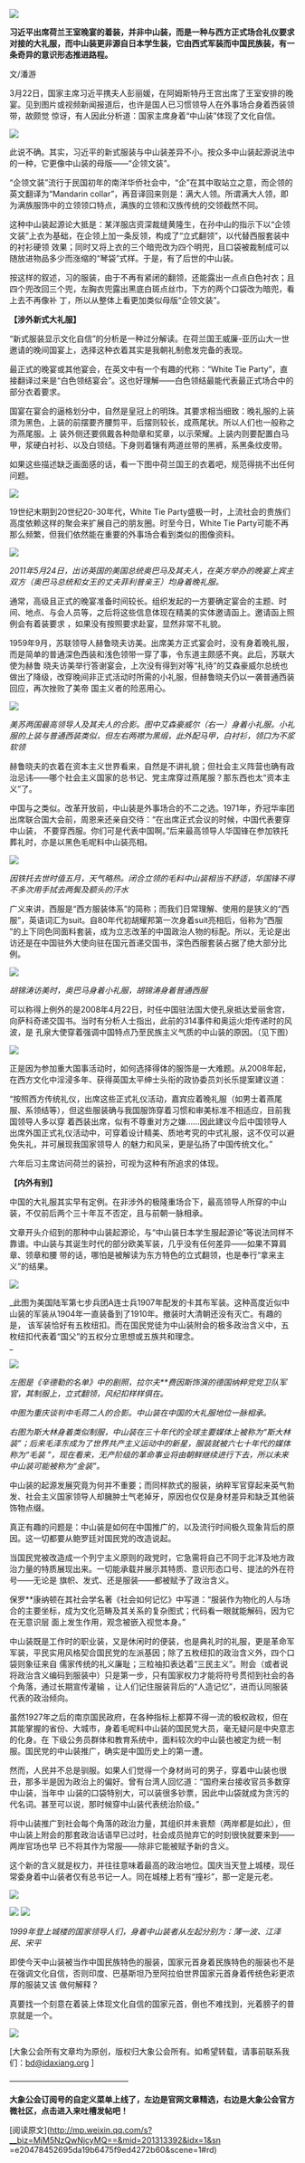 ![](_resources/习近平的新礼服image0.jpg)

**习近平出席荷兰王室晚宴的着装，并非中山装，而是一种与西方正式场合礼仪要求对接的大礼服，而中山装更非源自日本学生装，它由西式军装而中国民族装，有一条奇异的意识形态推进路程。**

  

文/潘游

  

3月22日，国家主席习近平携夫人彭丽媛，在阿姆斯特丹王宫出席了王室安排的晚宴。见到图片或视频新闻报道后，也许是国人已习惯领导人在外事场合身着西装领带，故颇觉
惊讶，有人因此分析道：国家主席身着“中山装”体现了文化自信。

   ![](_resources/习近平的新礼服image1.jpg)

此说不确。其实，习近平的新式服装与中山装差异不小。按众多中山装起源说法中的一种，它更像中山装的母版——“企领文装”。

  

“企领文装”流行于民国初年的南洋华侨社会中，“企”在其中取站立之意，而企领的英文翻译为“Mandarin
collar”，再音译回来则是：满大人领。所谓满大人领，即为满族服饰中的立领领口特点，满族的立领和汉族传统的交领截然不同。

  

这种中山装起源论大抵是：某洋服店资深裁缝黄隆生，在孙中山的指示下以“企领文装”上衣为基础，在企领上加一条反领，构成了“立式翻领”，以代替西服套装中的衬衫硬领
效果；同时又将上衣的三个暗兜改为四个明兜，且口袋被裁制成可以随放进物品多少而涨缩的“琴袋”式样。于是，有了后世的中山装。

  

按这样的叙述，习的服装，由于不再有紧闭的翻领，还能露出一点点白色衬衣；且四个兜改回三个兜，左胸衣兜露出黑底白斑点丝巾，下方的两个口袋改为暗兜，看上去不再像补
丁，所以从整体上看更加类似母版“企领文装”。

  

**【涉外新式大礼服】**

  

“新式服装显示文化自信”的分析是一种过分解读。在荷兰国王威廉-亚历山大一世邀请的晚间国宴上，选择这种衣着其实是我朝礼制愈发完备的表现。

  

最正式的晚宴或其他宴会，在英文中有一个有趣的代称：“White Tie
Party”，直接翻译过来是“白色领结宴会”。这也好理解——白色领结最能代表最正式场合中的部分衣着要求。

  

国宴在宴会的逼格划分中，自然是皇冠上的明珠。其要求相当细致：晚礼服的上装须为黑色，上装的前摆要齐腰剪平，后摆则较长，成燕尾状。所以人们也一般称之为燕尾服。上
装外侧还要佩戴各种勋章和奖章，以示荣耀。上装内则要配置白马甲，浆硬白衬衫、以及白领结。下身则着镶有两道丝带的黑裤，系黑条纹皮带。

  

如果这些描述缺乏画面感的话，看一下图中荷兰国王的衣着吧，规范得挑不出任何问题。

![](_resources/习近平的新礼服image2.jpg)

  

19世纪末期到20世纪20-30年代，White Tie Party盛极一时，上流社会的贵族们高度依赖这样的聚会来扩展自己的朋友圈。时至今日，White
Tie Party可能不再那么频繁，但我们依然能在重要的外事场合看到类似的图像资料。

  

![](_resources/习近平的新礼服image3.jpg)

_2011年5月24日，出访英国的美国总统奥巴马及其夫人，在英方举办的晚宴上宾主双方（奥巴马总统和女王的丈夫菲利普亲王）均身着晚礼服。_

  

通常，高级且正式的晚宴准备时间较长。组织发起的一方要确定宴会的主题、时间、地点、与会人员等，之后将这些信息体现在精美的实体邀请函上。邀请函上照例会有着装要求
，如果没有按照要求赴宴，显然非常不礼貌。

  

1959年9月，苏联领导人赫鲁晓夫访美。出席美方正式宴会时，没有身着晚礼服，而是简单的普通深色西装和浅色领带一穿了事，令东道主颇感不爽。此后，苏联大使为赫鲁
晓夫访美举行答谢宴会，上次没有得到对等“礼待”的艾森豪威尔总统也做出了降级，改穿晚间非正式活动时所需的小礼服，但赫鲁晓夫仍以一袭普通西装回应，再次挫败了美帝
国主义者的险恶用心。

  

![](_resources/习近平的新礼服image4.jpg)

_美苏两国最高领导人及其夫人的合影。图中艾森豪威尔（右一）身着小礼服。小礼服的上装与普通西装类似，但左右两襟为黑缎，此外配马甲，白衬衫，领口为不浆软领_

  

赫鲁晓夫的衣着在资本主义世界看来，自然是不讲礼貌；但社会主义阵营也确有政治忌讳——哪个社会主义国家的总书记、党主席穿过燕尾服？那东西也太“资本主义”了。

  

中国与之类似。改革开放前，中山装是外事场合的不二之选。1971年，乔冠华率团出席联合国大会前，周恩来还亲自交待：“在出席正式会议的时候，中国代表要穿中山装，
不要穿西服。你们可是代表中国啊。”后来最高领导人华国锋在参加铁托葬礼时，亦是以黑色毛呢料中山装亮相。

![](_resources/习近平的新礼服image5.jpg)

_因铁托去世时值五月，天气略热。闭合立领的毛料中山装相当不舒适，华国锋不得不多次用手拭去两鬓及额头的汗水_

  

广义来讲，西服是“西方服装体系”的简称；而我们日常理解、使用的是狭义的“西服”，英语词汇为suit。自80年代初胡耀邦第一次身着suit亮相后，俗称为“西服
”的上下同色同面料套装，成为立志改革的中国政治人物的标配。所以，无论是出访还是在中国驻外大使向驻在国元首递交国书，深色西服套装占据了绝大部分比例。

  

![](_resources/习近平的新礼服image6.jpg)

_胡锦涛访美时，奥巴马身着小礼服，胡锦涛身着普通西服_

  

可以称得上例外的是2008年4月22日，时任中国驻法国大使孔泉抵达爱丽舍宫，向萨科奇递交国书。当时有分析人士指出，此前的314事件和奥运火炬传递时的风波，是
孔泉大使穿着强调中国特点乃至民族主义气质的中山装的原因。（见下图）

![](_resources/习近平的新礼服image7.jpg)

  

正是因为参加重大国事活动时，如何选择得体的服饰是一大难题。从2008年起，在西方文化中淫浸多年、获得英国太平绅士头衔的政协委员刘长乐提案建议道：

  

“按照西方传统礼仪，出席这些正式礼仪活动，嘉宾应着晚礼服（如男士着燕尾服、系领结等），但这些服装确与我国服饰穿着习惯和审美标准不相适应，目前我国领导人多以穿
着西装出席，似有不尊重对方之嫌……因此建议今后中国领导人出席外国正式礼仪活动中，可穿着设计精美、质地考究的中式礼服，这不仅可以避免失礼，并可展现我国家领导人
的魅力和风采，更是弘扬了中国传统文化。”

  

六年后习主席访问荷兰的装扮，可视为这种有所追求的体现。

  

**【内外有别】**

  

中国的大礼服其实早有定例。在非涉外的极隆重场合下，最高领导人所穿的中山装，不仅前后两个三十年互不否定，且与前朝一脉相承。

  

文章开头介绍到的那种中山装起源论，与“中山装日本学生服起源论”等说法同样不靠谱。中山装与其诞生时代的部分欧美军装，几乎没有任何差异——如果不算肩章、领章和腰
带的话，哪怕是被解读为东方特色的立式翻领，也是奉行“拿来主义”的结果。

  

![](_resources/习近平的新礼服image8.jpg)

_此图为美国陆军第七步兵团A连士兵1907年配发的卡其布军装。这种高度近似中山装的军装从1904年一直装备到了1910年。撤装时大清朝还没有灭亡。有趣的是，
该军装恰好有五枚纽扣。而在国民党徒为中山装附会的极多政治含义中，五枚纽扣代表着“国父”的五权分立思想或五族共和理念。  
_

  

![](_resources/习近平的新礼服image9.png)

_左图是《辛德勒的名单》中的剧照，拉尔夫**费因斯饰演的德国纳粹党党卫队军官，其制服上，立式翻领，风纪扣样样俱在。_

_中图为重庆谈判中毛蒋二人的合影。中山装在中国的大礼服地位一脉相承。_  

_右图为斯大林身着类似制服，中山装在三十年代的全球主要媒体上被称为“斯大林装”；后来毛泽东成为了世界共产主义运动中的新星，服装就被六七十年代的媒体称为“毛装
”，现在看来，无产阶级的革命事业将由朝鲜继续进行下去，所以未来中山装可能被称为“金装”。_

  

中山装的起源发展究竟为何并不重要；而同样款式的服装，纳粹军官穿起来英气勃发、社会主义国家领导人却臃肿土气老掉牙，原因也仅仅是身材差异和缺乏其他装饰物点缀。

  

真正有趣的问题是：中山装是如何在中国推广的，以及流行时间极久现象背后的原因。这一切都要从鲍罗廷对国民党的改造说起。

  

当国民党被改造成一个列宁主义原则的政党时，它急需将自己不同于北洋及地方政治力量的特质展现出来。一切能承载并展示其特质、意识形态口号、提法的外在符号——无论是
旗帜、发式、还是服装——都被赋予了政治含义。

  

保罗**康纳顿在其社会学名著《社会如何记忆》中写道：“服装作为物化的人与场合的主要坐标，成为文化范畴及其关系的复杂图式；代码看一眼就能解码，因为它在无意识层
面上发生作用，观念被嵌入视觉本身。”

  

中山装既是工作时的职业装，又是休闲时的便装，也是典礼时的礼服，更是革命军军装，平民实用风格契合国民党的左派基因；除了五枚纽扣的政治含义外，四个口袋则象征来自
儒家传统的礼义廉耻；三粒袖扣表达着“三民主义”。附会（或者说将政治含义编码到服装中）只是第一步，只有国家权力才能将符号贯彻到社会的各个角落，通过长期宣传灌输
，让人们记住服装背后的“人造记忆”，进而认同服装代表的政治倾向。

  

虽然1927年之后的南京国民政府，在各种指标上都算不得一流的极权政权，但在其能掌握的省份、大城市，身着毛呢料中山装的国民党大员，毫无疑问是中央意志的化身。在
下级公务员群体和教育系统中，面料较次的中山装也被定为统一制服。国民党的中山装推广，确实是中国历史上的第一遭。

  

然而，人民并不总是驯服。如果人们觉得一个身材尚可的男子，穿着中山装也很丑，那多半是因为政治上的偏好。曾有台湾人回忆道：“国府来台接收官员多数穿中山装，当年中
山装的口袋特别大，可以装很多钞票，因此中山袋就成为贪污的代名词。甚至可以说，那时候穿中山装代表统治阶级。”

  

将中山装推广到社会每个角落的政治力量，其组织并未衰颓（两岸都是如此），但中山装上附会的那套政治话语早已过时，社会成员抛弃它的时刻很快就要来到——两岸官场也早
已不将其作为常服——除非它能被赋予新的含义。

  

这个新的含义就是权力，并往往意味着最高的政治地位。国庆当天登上城楼，现任常委身着中山装者仅有总书记一人。同在城楼上若有“撞衫”，那一定是元老。

![](_resources/习近平的新礼服image10.jpg)

![](_resources/习近平的新礼服image11.jpg) ![](_resources/习近平的新礼服image12.png)

_1999年登上城楼的国家领导人们，身着中山装者从左起分别为：薄一波、江泽民、宋平_

  

即使今天中山装被当作中国民族特色的服装，国家元首身着民族特色的服装也不是在强调文化自信，否则印度、巴基斯坦乃至阿拉伯世界国家元首身着传统色彩更浓厚的服装又该
做何解释？

  

真要找一个刻意在着装上体现文化自信的国家元首，倒也不难找到，光着膀子的普京就是一个。

![](_resources/习近平的新礼服image13.jpg)

  

[大象公会所有文章均为原创，版权归大象公会所有。如希望转载，请事前联系我们：bd@idaxiang.org ]

———————————————  

**大象公会订阅号的自定义菜单上线了，左边是官网文章精选，右边是大象公会官方微社区，点击进入来吐槽发帖吧！**

  

[阅读原文](http://mp.weixin.qq.com/s?__biz=MjM5NzQwNjcyMQ==&mid=201313392&idx=1&sn
=e20478452695da19b6475f9ed4272b60&scene=1#rd)

